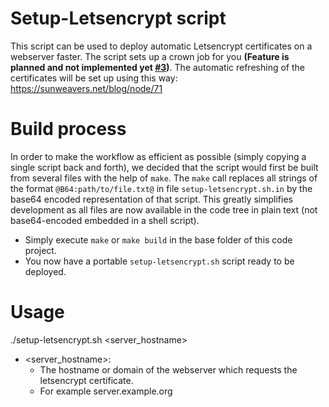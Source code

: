 # Setup-Letsencrypt script

This script can be used to deploy automatic Letsencrypt certificates on a webserver faster.
The script sets up a crown job for you __(Feature is planned and not implemented yet
<a href="https://github.com/DanielsLPecke/setup-letsencrypt/issues/3">#3</a>)__.
The automatic refreshing of the certificates will be set up using this way: https://sunweavers.net/blog/node/71

# Build process
In order to make the workflow as efficient as possible (simply copying a single script back and forth),
we decided that the script would first be built from several files with the help of `make`.
The `make` call  replaces all strings of the format `@B64:path/to/file.txt@` in file `setup-letsencrypt.sh.in`
by the base64 encoded representation of that script. This greatly simplifies development as all files are
now available in the code tree in plain text (not base64-encoded embedded in a shell script).

 - Simply execute `make` or `make build` in the base folder of this code project.
 - You now have a portable `setup-letsencrypt.sh` script ready to be deployed.

# Usage

./setup-letsencrypt.sh <server_hostname>

* <server_hostname>:
  * The hostname or domain of the webserver which requests the letsencrypt certificate.
  * For example server.example.org
